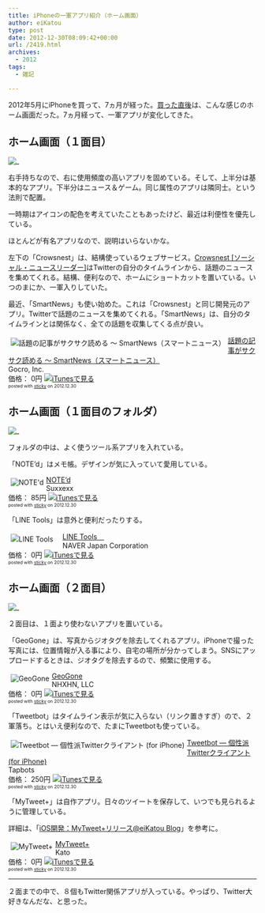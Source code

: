 ```yaml
---
title: iPhoneの一軍アプリ紹介（ホーム画面）
author: eiKatou
type: post
date: 2012-12-30T08:09:42+00:00
url: /2419.html
archives:
  - 2012
tags:
  - 雑記

---
```

2012年5月にiPhoneを買って、7ヵ月が経った。[買った直後][1]は、こんな感じのホーム画面だった。7ヵ月経って、一軍アプリが変化してきた。

## ホーム画面（１面目）

![_](/uploads/2012/12/2012-12-30a.jpg)

<!--more-->

右手持ちなので、右に使用頻度の高いアプリを固めている。そして、上半分は基本的なアプリ。下半分はニュース＆ゲーム。同じ属性のアプリは隣同士。という法則で配置。
  
一時期はアイコンの配色を考えていたこともあったけど、最近は利便性を優先している。

ほとんどが有名アプリなので、説明はいらないかな。

左下の「Crowsnest」は、結構使っているウェブサービス。[Crowsnest [ソーシャル・ニュースリーダー]][2]はTwitterの自分のタイムラインから、話題のニュースを集めてくれる。結構、便利なので、ホームにショートカットを置いている。いつのまにか、一軍入りしていた。 

最近、「SmartNews」も使い始めた。これは「Crowsnest」と同じ開発元のアプリ。Twitterで話題のニュースを集めてくれる。「SmartNews」は、自分のタイムラインとは関係なく、全ての話題を収集してくる点が良い。

<div class="sticky-itslink">
  <a href="http://click.linksynergy.com/fs-bin/stat?id=b3b5ZvmUdgo&#038;offerid=94348&#038;type=3&#038;subid=0&#038;tmpid=2192&#038;RD_PARM1=https%253A%252F%252Fitunes.apple.com%252Fjp%252Fapp%252Fhua-tino-ji-shigasakusaku%252Fid579581125%253Fmt%253D8%2526uo%253D4%2526partnerId%253D30" rel="nofollow" target="_blank"><img src="http://a1124.phobos.apple.com/us/r1000/067/Purple/v4/6d/9b/04/6d9b0475-5e89-7eb2-1004-9f683654b333/Icon.png" style="border-style:none;float:left;margin:5px;" alt="話題の記事がサクサク読める 〜 SmartNews（スマートニュース）" title="話題の記事がサクサク読める 〜 SmartNews（スマートニュース）" /></a></p> 
  
  <div class="sticky-itslinktext">
    <a href="http://click.linksynergy.com/fs-bin/stat?id=b3b5ZvmUdgo&#038;offerid=94348&#038;type=3&#038;subid=0&#038;tmpid=2192&#038;RD_PARM1=https%253A%252F%252Fitunes.apple.com%252Fjp%252Fapp%252Fhua-tino-ji-shigasakusaku%252Fid579581125%253Fmt%253D8%2526uo%253D4%2526partnerId%253D30" rel="nofollow" target="_blank">話題の記事がサクサク読める 〜 SmartNews（スマートニュース）</a><br />Gocro, Inc.<br />価格： 0円 <a href="http://click.linksynergy.com/fs-bin/stat?id=b3b5ZvmUdgo&#038;offerid=94348&#038;type=3&#038;subid=0&#038;tmpid=2192&#038;RD_PARM1=https%253A%252F%252Fitunes.apple.com%252Fjp%252Fapp%252Fhua-tino-ji-shigasakusaku%252Fid579581125%253Fmt%253D8%2526uo%253D4%2526partnerId%253D30" rel="nofollow" target="_blank"><img src="http://ax.phobos.apple.com.edgesuite.net/ja_jp/images/web/linkmaker/badge_appstore-sm.gif" alt ="iTunesで見る" style="border-style:none;" /></a><br /><span style="font-size:xx-small;">posted with <a href="http://sticky.linclip.com/linkmaker/" target="_blank">sticky</a> on 2012.12.30</span><br style="clear:left;" />
  </div>
</div>



## ホーム画面（１面目のフォルダ）

![_](/uploads/2012/12/2012-12-30b.jpg)

フォルダの中は、よく使うツール系アプリを入れている。

「NOTE&#8217;d」はメモ帳。デザインが気に入っていて愛用している。

<div class="sticky-itslink">
  <a href="http://click.linksynergy.com/fs-bin/stat?id=b3b5ZvmUdgo&#038;offerid=94348&#038;type=3&#038;subid=0&#038;tmpid=2192&#038;RD_PARM1=https%253A%252F%252Fitunes.apple.com%252Fjp%252Fapp%252Fnoted%252Fid507362852%253Fmt%253D8%2526uo%253D4%2526partnerId%253D30" rel="nofollow" target="_blank"><img src="http://a771.phobos.apple.com/us/r1000/088/Purple/v4/35/5b/2e/355b2e6d-d861-bfec-6f13-4b5cebedad82/Icon.png" style="border-style:none;float:left;margin:5px;" alt="NOTE'd" title="NOTE'd" /></a></p> 
  
  <div class="sticky-itslinktext">
    <a href="http://click.linksynergy.com/fs-bin/stat?id=b3b5ZvmUdgo&#038;offerid=94348&#038;type=3&#038;subid=0&#038;tmpid=2192&#038;RD_PARM1=https%253A%252F%252Fitunes.apple.com%252Fjp%252Fapp%252Fnoted%252Fid507362852%253Fmt%253D8%2526uo%253D4%2526partnerId%253D30" rel="nofollow" target="_blank">NOTE&#8217;d</a><br />Suxxexx<br />価格： 85円 <a href="http://click.linksynergy.com/fs-bin/stat?id=b3b5ZvmUdgo&#038;offerid=94348&#038;type=3&#038;subid=0&#038;tmpid=2192&#038;RD_PARM1=https%253A%252F%252Fitunes.apple.com%252Fjp%252Fapp%252Fnoted%252Fid507362852%253Fmt%253D8%2526uo%253D4%2526partnerId%253D30" rel="nofollow" target="_blank"><img src="http://ax.phobos.apple.com.edgesuite.net/ja_jp/images/web/linkmaker/badge_appstore-sm.gif" alt ="iTunesで見る" style="border-style:none;" /></a><br /><span style="font-size:xx-small;">posted with <a href="http://sticky.linclip.com/linkmaker/" target="_blank">sticky</a> on 2012.12.30</span><br style="clear:left;" />
  </div>
</div>



「LINE Tools」は意外と便利だったりする。

<div class="sticky-itslink">
  <a href="http://click.linksynergy.com/fs-bin/stat?id=b3b5ZvmUdgo&#038;offerid=94348&#038;type=3&#038;subid=0&#038;tmpid=2192&#038;RD_PARM1=https%253A%252F%252Fitunes.apple.com%252Fjp%252Fapp%252Fline-tools%252Fid580412648%253Fmt%253D8%2526uo%253D4%2526partnerId%253D30" rel="nofollow" target="_blank"><img src="http://a1975.phobos.apple.com/us/r1000/104/Purple/v4/fd/e2/13/fde21347-c106-52b3-b877-b3a27f434ca9/appicon.png" style="border-style:none;float:left;margin:5px;" alt="LINE Tools　" title="LINE Tools　" /></a></p> 
  
  <div class="sticky-itslinktext">
    <a href="http://click.linksynergy.com/fs-bin/stat?id=b3b5ZvmUdgo&#038;offerid=94348&#038;type=3&#038;subid=0&#038;tmpid=2192&#038;RD_PARM1=https%253A%252F%252Fitunes.apple.com%252Fjp%252Fapp%252Fline-tools%252Fid580412648%253Fmt%253D8%2526uo%253D4%2526partnerId%253D30" rel="nofollow" target="_blank">LINE Tools　</a><br />NAVER Japan Corporation<br />価格： 0円 <a href="http://click.linksynergy.com/fs-bin/stat?id=b3b5ZvmUdgo&#038;offerid=94348&#038;type=3&#038;subid=0&#038;tmpid=2192&#038;RD_PARM1=https%253A%252F%252Fitunes.apple.com%252Fjp%252Fapp%252Fline-tools%252Fid580412648%253Fmt%253D8%2526uo%253D4%2526partnerId%253D30" rel="nofollow" target="_blank"><img src="http://ax.phobos.apple.com.edgesuite.net/ja_jp/images/web/linkmaker/badge_appstore-sm.gif" alt ="iTunesで見る" style="border-style:none;" /></a><br /><span style="font-size:xx-small;">posted with <a href="http://sticky.linclip.com/linkmaker/" target="_blank">sticky</a> on 2012.12.30</span><br style="clear:left;" />
  </div>
</div>



## ホーム画面（２面目）

![_](/uploads/2012/12/2012-12-30c.jpg)

２面目は、１面より使わないアプリを置いている。

「GeoGone」は、写真からジオタグを除去してくれるアプリ。iPhoneで撮った写真には、位置情報が入る事により、自宅の場所が分かってしまう。SNSにアップロードするときは、ジオタグを除去するので、頻繁に使用する。

<div class="sticky-itslink">
  <a href="http://click.linksynergy.com/fs-bin/stat?id=b3b5ZvmUdgo&#038;offerid=94348&#038;type=3&#038;subid=0&#038;tmpid=2192&#038;RD_PARM1=https%253A%252F%252Fitunes.apple.com%252Fjp%252Fapp%252Fgeogone%252Fid439605863%253Fmt%253D8%2526uo%253D4%2526partnerId%253D30" rel="nofollow" target="_blank"><img src="http://a553.phobos.apple.com/us/r1000/109/Purple/v4/27/b4/fb/27b4fb19-8b97-fe5a-a185-e598fb599e1b/Icon.png" style="border-style:none;float:left;margin:5px;" alt="GeoGone" title="GeoGone" /></a></p> 
  
  <div class="sticky-itslinktext">
    <a href="http://click.linksynergy.com/fs-bin/stat?id=b3b5ZvmUdgo&#038;offerid=94348&#038;type=3&#038;subid=0&#038;tmpid=2192&#038;RD_PARM1=https%253A%252F%252Fitunes.apple.com%252Fjp%252Fapp%252Fgeogone%252Fid439605863%253Fmt%253D8%2526uo%253D4%2526partnerId%253D30" rel="nofollow" target="_blank">GeoGone</a><br />NHXHN, LLC<br />価格： 0円 <a href="http://click.linksynergy.com/fs-bin/stat?id=b3b5ZvmUdgo&#038;offerid=94348&#038;type=3&#038;subid=0&#038;tmpid=2192&#038;RD_PARM1=https%253A%252F%252Fitunes.apple.com%252Fjp%252Fapp%252Fgeogone%252Fid439605863%253Fmt%253D8%2526uo%253D4%2526partnerId%253D30" rel="nofollow" target="_blank"><img src="http://ax.phobos.apple.com.edgesuite.net/ja_jp/images/web/linkmaker/badge_appstore-sm.gif" alt ="iTunesで見る" style="border-style:none;" /></a><br /><span style="font-size:xx-small;">posted with <a href="http://sticky.linclip.com/linkmaker/" target="_blank">sticky</a> on 2012.12.30</span><br style="clear:left;" />
  </div>
</div>



「Tweetbot」はタイムライン表示が気に入らない（リンク置きすぎ）ので、２軍落ち。とはいえ便利なので、たまにTweetbotも使っている。

<div class="sticky-itslink">
  <a href="http://click.linksynergy.com/fs-bin/stat?id=b3b5ZvmUdgo&#038;offerid=94348&#038;type=3&#038;subid=0&#038;tmpid=2192&#038;RD_PARM1=https%253A%252F%252Fitunes.apple.com%252Fjp%252Fapp%252Ftweetbot-ge-xing-paitwitterkuraianto%252Fid428851691%253Fmt%253D8%2526uo%253D4%2526partnerId%253D30" rel="nofollow" target="_blank"><img src="http://a1385.phobos.apple.com/us/r1000/085/Purple/v4/3f/1f/17/3f1f1720-5c53-9717-5bd7-159562499527/AppIcon.png" style="border-style:none;float:left;margin:5px;" alt="Tweetbot ― 個性派Twitterクライアント (for iPhone)" title="Tweetbot ― 個性派Twitterクライアント (for iPhone)" /></a></p> 
  
  <div class="sticky-itslinktext">
    <a href="http://click.linksynergy.com/fs-bin/stat?id=b3b5ZvmUdgo&#038;offerid=94348&#038;type=3&#038;subid=0&#038;tmpid=2192&#038;RD_PARM1=https%253A%252F%252Fitunes.apple.com%252Fjp%252Fapp%252Ftweetbot-ge-xing-paitwitterkuraianto%252Fid428851691%253Fmt%253D8%2526uo%253D4%2526partnerId%253D30" rel="nofollow" target="_blank">Tweetbot ― 個性派Twitterクライアント (for iPhone)</a><br />Tapbots<br />価格： 250円 <a href="http://click.linksynergy.com/fs-bin/stat?id=b3b5ZvmUdgo&#038;offerid=94348&#038;type=3&#038;subid=0&#038;tmpid=2192&#038;RD_PARM1=https%253A%252F%252Fitunes.apple.com%252Fjp%252Fapp%252Ftweetbot-ge-xing-paitwitterkuraianto%252Fid428851691%253Fmt%253D8%2526uo%253D4%2526partnerId%253D30" rel="nofollow" target="_blank"><img src="http://ax.phobos.apple.com.edgesuite.net/ja_jp/images/web/linkmaker/badge_appstore-sm.gif" alt ="iTunesで見る" style="border-style:none;" /></a><br /><span style="font-size:xx-small;">posted with <a href="http://sticky.linclip.com/linkmaker/" target="_blank">sticky</a> on 2012.12.30</span><br style="clear:left;" />
  </div>
</div>



「MyTweet+」は自作アプリ。日々のツイートを保存して、いつでも見られるように管理している。
  
詳細は、「[iOS開発：MyTweet+リリース@eiKatou Blog][3]」を参考に。

<div class="sticky-itslink">
  <a href="http://click.linksynergy.com/fs-bin/stat?id=b3b5ZvmUdgo&#038;offerid=94348&#038;type=3&#038;subid=0&#038;tmpid=2192&#038;RD_PARM1=https%253A%252F%252Fitunes.apple.com%252Fjp%252Fapp%252Fmytweet%252B%252Fid581752631%253Fmt%253D8%2526uo%253D4%2526partnerId%253D30" rel="nofollow" target="_blank"><img src="http://a1208.phobos.apple.com/us/r1000/071/Purple/v4/e5/66/4a/e5664a38-be06-845a-7295-f422abe38959/Icon.png" style="border-style:none;float:left;margin:5px;" alt="MyTweet+" title="MyTweet+" /></a></p> 
  
  <div class="sticky-itslinktext">
    <a href="http://click.linksynergy.com/fs-bin/stat?id=b3b5ZvmUdgo&#038;offerid=94348&#038;type=3&#038;subid=0&#038;tmpid=2192&#038;RD_PARM1=https%253A%252F%252Fitunes.apple.com%252Fjp%252Fapp%252Fmytweet%252B%252Fid581752631%253Fmt%253D8%2526uo%253D4%2526partnerId%253D30" rel="nofollow" target="_blank">MyTweet+</a><br />Kato<br />価格： 0円 <a href="http://click.linksynergy.com/fs-bin/stat?id=b3b5ZvmUdgo&#038;offerid=94348&#038;type=3&#038;subid=0&#038;tmpid=2192&#038;RD_PARM1=https%253A%252F%252Fitunes.apple.com%252Fjp%252Fapp%252Fmytweet%252B%252Fid581752631%253Fmt%253D8%2526uo%253D4%2526partnerId%253D30" rel="nofollow" target="_blank"><img src="http://ax.phobos.apple.com.edgesuite.net/ja_jp/images/web/linkmaker/badge_appstore-sm.gif" alt ="iTunesで見る" style="border-style:none;" /></a><br /><span style="font-size:xx-small;">posted with <a href="http://sticky.linclip.com/linkmaker/" target="_blank">sticky</a> on 2012.12.30</span><br style="clear:left;" />
  </div>
</div>



* * *

２面までの中で、８個もTwitter関係アプリが入っている。やっぱり、Twitter大好きなんだな、と思った。

 [1]: http://eikatou.net/blog/2012/05/iphone-4s/
 [2]: http://www.crowsnest.tv/
 [3]: http://eikatou.net/blog/2012/12/ios_mytweet_release/
